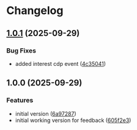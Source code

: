 # Changelog

## [1.0.1](https://github.com/HCL-CDP-TA/telco-industry/compare/v1.0.0...v1.0.1) (2025-09-29)


### Bug Fixes

* added interest cdp event ([4c35041](https://github.com/HCL-CDP-TA/telco-industry/commit/4c35041296c991e0f24134c60250a97d5b1fa83f))

## 1.0.0 (2025-09-29)


### Features

* initial version ([6a97287](https://github.com/HCL-CDP-TA/telco-industry/commit/6a9728727b6d6ddfdcff0fbd983300c9edf45a23))
* initial working version for feedback ([605f2e3](https://github.com/HCL-CDP-TA/telco-industry/commit/605f2e364a53d42d3a2d29262af1e8669268001b))
